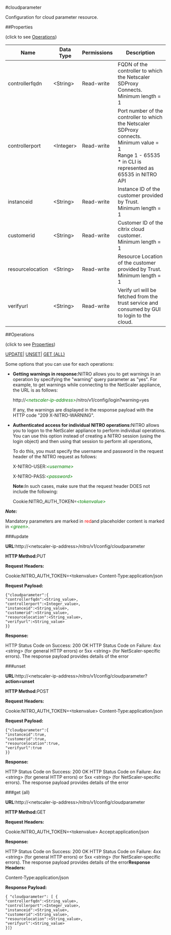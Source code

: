 #cloudparameter

Configuration for cloud parameter resource.


##Properties 
<span>(click to see [Operations](#opera))</span>


<table><thead><tr><th>Name</th><th>Data Type</th><th>Permissions</th><th>Description</th></tr></thead><tbody><tr><td>controllerfqdn</td><td>&lt;String></td><td>Read-write</td><td>FQDN of the controller to which the Netscaler SDProxy Connects.<br>Minimum length = 1</td></tr><tr><td>controllerport</td><td>&lt;Integer></td><td>Read-write</td><td>Port number of the controller to which the Netscaler SDProxy connects.<br>Minimum value = 1<br>Range 1 - 65535<br>* in CLI is represented as 65535 in NITRO API</td></tr><tr><td>instanceid</td><td>&lt;String></td><td>Read-write</td><td>Instance ID of the customer provided by Trust.<br>Minimum length = 1</td></tr><tr><td>customerid</td><td>&lt;String></td><td>Read-write</td><td>Customer ID of the citrix cloud customer.<br>Minimum length = 1</td></tr><tr><td>resourcelocation</td><td>&lt;String></td><td>Read-write</td><td>Resource Location of the customer provided by Trust.<br>Minimum length = 1</td></tr><tr><td>verifyurl</td><td>&lt;String></td><td>Read-write</td><td>Verify url will be fetched from the trust service and consumed by GUI to login to the cloud.</td></tr></tbody></table>
##Operations 
<span>(click to see [Properties](#prope))</span>


[UPDATE](#u)| [UNSET](#)| [GET (ALL)](#get-)


Some options that you can use for each operations:
<ul><li><p><b>Getting warnings in response:</b>NITRO allows you to get warnings in an operation by specifying the "warning" query parameter as "yes". For example, to get warnings while connecting to the NetScaler appliance, the URL is as follows:</p><p>http://<span style="color:green;font-style:italic;">&lt;netscaler-ip-address&gt;</span>/nitro/v1/config/login?warning=yes</p><p>If any, the warnings are displayed in the response payload with the HTTP code "209 X-NITRO-WARNING".</p></li><li><p><b>Authenticated access for individual NITRO operations:</b>NITRO allows you to logon to the NetScaler appliance to perform individual operations. You can use this option instead of creating a NITRO session (using the login object) and then using that session to perform all operations,</p><p>To do this, you must specify the username and password in the request header of the NITRO request as follows:</p><p>X-NITRO-USER:<span style="color:green;font-style:italic;">&lt;username&gt;</span></p><p>X-NITRO-PASS:<span style="color:green;font-style:italic;">&lt;password&gt;</span></p><p><b>Note:</b>In such cases, make sure that the request header DOES not include the following:</p><p>Cookie:NITRO_AUTH_TOKEN=<span style="color:green;font-style:italic;">&lt;tokenvalue&gt;</span></p></li></ul>



***Note:*** 
Mandatory parameters are marked in <span style="color:#FF0000;">red</span>and placeholder content is marked in <span style="color:green;font-style:italic">&lt;green&gt;</span>.

###update



<b>URL:</b>http://&lt;netscaler-ip-address&gt;/nitro/v1/config/cloudparameter
<b>HTTP Method:</b>PUT
<b>Request Headers:</b>

Cookie:NITRO_AUTH_TOKEN=&lt;tokenvalue&gt;Content-Type:application/json

<b>Request Payload: </b>```{"cloudparameter":{"controllerfqdn":<String_value>,"controllerport":<Integer_value>,"instanceid":<String_value>,"customerid":<String_value>,"resourcelocation":<String_value>,"verifyurl":<String_value>}}```
<b>Response:</b>
HTTP Status Code on Success: 200 OKHTTP Status Code on Failure: 4xx &lt;string&gt; (for general HTTP errors) or 5xx &lt;string&gt; (for NetScaler-specific errors). The response payload provides details of the error


###unset



<b>URL:</b>http://&lt;netscaler-ip-address&gt;/nitro/v1/config/cloudparameter?<b>action=unset</b>
<b>HTTP Method:</b>POST
<b>Request Headers:</b>

Cookie:NITRO_AUTH_TOKEN=&lt;tokenvalue&gt;Content-Type:application/json

<b>Request Payload: </b>```{"cloudparameter":{"instanceid":true,"customerid":true,"resourcelocation":true,"verifyurl":true}}```
<b>Response:</b>
HTTP Status Code on Success: 200 OKHTTP Status Code on Failure: 4xx &lt;string&gt; (for general HTTP errors) or 5xx &lt;string&gt; (for NetScaler-specific errors). The response payload provides details of the error


###get (all)



<b>URL:</b>http://&lt;netscaler-ip-address&gt;/nitro/v1/config/cloudparameter
<b>HTTP Method:</b>GET
<b>Request Headers:</b>

Cookie:NITRO_AUTH_TOKEN=&lt;tokenvalue&gt;Accept:application/json

<b>Response:</b>
HTTP Status Code on Success: 200 OKHTTP Status Code on Failure: 4xx &lt;string&gt; (for general HTTP errors) or 5xx &lt;string&gt; (for NetScaler-specific errors). The response payload provides details of the error<b>Response Headers:</b>

Content-Type:application/json

<b>Response Payload: </b>```{ "cloudparameter": [ {"controllerfqdn":<String_value>,"controllerport":<Integer_value>,"instanceid":<String_value>,"customerid":<String_value>,"resourcelocation":<String_value>,"verifyurl":<String_value>}]}```



